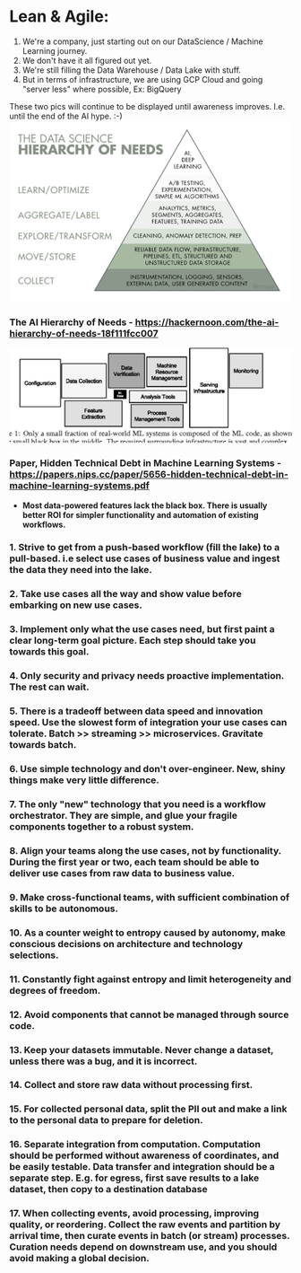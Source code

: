 # Lean & Agile:

1. We're a company, just starting out on our DataScience / Machine Learning journey.
2. We don't have it all figured out yet. 
3. We're still filling the Data Warehouse / Data Lake with stuff.
4. But in terms of infrastructure, we are using GCP Cloud and going "server less" where possible, Ex: BigQuery

These two pics will continue to be displayed until awareness improves. I.e. until the end of the AI hype. :-)
![](https://github.com/ankumar/Architecture/blob/master/images/The%20AI%20Hierarchy%20of%20Needs.png)
### The AI Hierarchy of Needs - https://hackernoon.com/the-ai-hierarchy-of-needs-18f111fcc007
![](https://github.com/ankumar/Architecture/blob/master/images/Hidden%20Technical%20Debt%20in%20ML%20Systems.png)
### Paper, Hidden Technical Debt in Machine Learning Systems - https://papers.nips.cc/paper/5656-hidden-technical-debt-in-machine-learning-systems.pdf
* **Most data-powered features lack the black box. There is usually better ROI for simpler functionality and automation of existing workflows.**

### 1. Strive to get from a push-based workflow (fill the lake) to a pull-based. i.e select use cases of business value and ingest the data they need into the lake.
### 2. Take use cases all the way and show value before embarking on new use cases.
### 3. Implement only what the use cases need, but first paint a clear long-term goal picture. Each step should take you towards this goal.
### 4. Only security and privacy needs proactive implementation. The rest can wait.
### 5. There is a tradeoff between data speed and innovation speed. Use the slowest form of integration your use cases can tolerate. Batch >> streaming >> microservices. Gravitate towards batch.
### 6. Use simple technology and don't over-engineer. New, shiny things make very little difference.
### 7. The only "new" technology that you need is a workflow orchestrator. They are simple, and glue your fragile components together to a robust system. 
### 8. Align your teams along the use cases, not by functionality. During the first year or two, each team should be able to deliver use cases from raw data to business value.
### 9. Make cross-functional teams, with sufficient combination of skills to be autonomous.
### 10. As a counter weight to entropy caused by autonomy, make conscious decisions on architecture and technology selections.
### 11. Constantly fight against entropy and limit heterogeneity and degrees of freedom.
### 12. Avoid components that cannot be managed through source code.
### 13. Keep your datasets immutable. Never change a dataset, unless there was a bug, and it is incorrect.
### 14. Collect and store raw data without processing first. 
### 15. For collected personal data, split the PII out and make a link to the personal data to prepare for deletion.
### 16. Separate integration from computation. Computation should be performed without awareness of coordinates, and be easily testable. Data transfer and integration should be a separate step. E.g. for egress, first save results to a lake dataset, then copy to a destination database
### 17. When collecting events, avoid processing, improving quality, or reordering. Collect the raw events and partition by arrival time, then curate events in batch (or stream) processes. Curation needs depend on downstream use, and you should avoid making a global decision.
